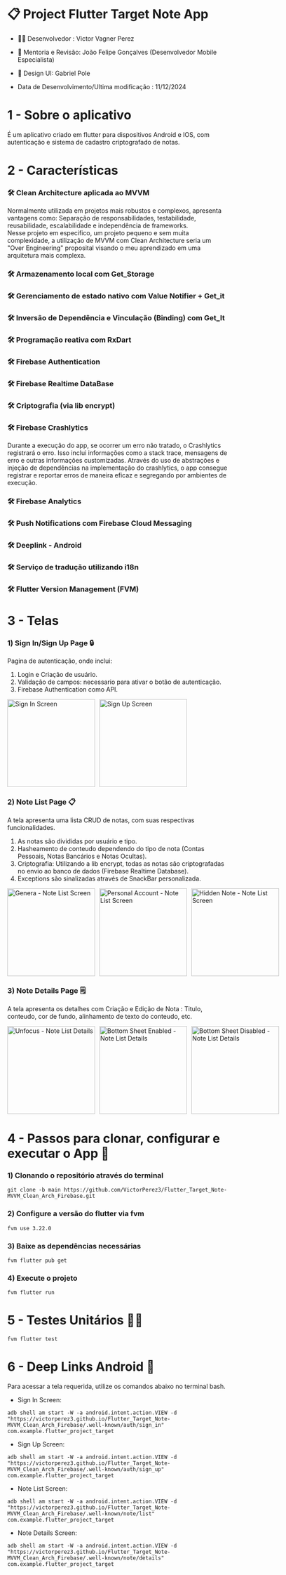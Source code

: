 # 📋 Project Flutter Target Note App

* 👨‍💻 Desenvolvedor : Victor Vagner Perez

* 🏅 Mentoria e Revisão: João Felipe Gonçalves (Desenvolvedor Mobile Especialista)

* 🎨 Design UI: Gabriel Pole

*  Data de Desenvolvimento/Ultima modificação : 11/12/2024

# 

# 1 - Sobre o aplicativo
É um aplicativo criado em flutter para dispositivos Android e IOS, com autenticação e sistema de cadastro criptografado de notas.

#

# 2 - Características
### 🛠️ Clean Architecture aplicada ao MVVM
Normalmente utilizada em projetos mais robustos e complexos, apresenta vantagens como: Separação de responsabilidades, testabilidade, reusabilidade, escalabilidade e independência de frameworks.\
Nesse projeto em especifico, um projeto pequeno e sem muita complexidade, a utilização de MVVM com Clean Architecture seria um "Over Engineering" proposital visando o meu aprendizado em uma arquitetura mais complexa.

### 🛠️ Armazenamento local com Get_Storage

### 🛠️ Gerenciamento de estado nativo com Value Notifier + Get_it 

### 🛠️ Inversão de Dependência e Vinculação (Binding) com Get_It

### 🛠️ Programação reativa com RxDart

### 🛠️ Firebase Authentication

### 🛠️ Firebase Realtime DataBase

### 🛠️ Criptografia (via lib encrypt)

### 🛠️ Firebase Crashlytics
Durante a execução do app, se ocorrer um erro não tratado, o Crashlytics registrará o erro. Isso inclui informações como a stack trace, mensagens de erro e outras informações customizadas. Através do uso de abstrações e injeção de dependências na implementação do crashlytics, o app consegue registrar e reportar erros de maneira eficaz e segregando por ambientes de execução.

### 🛠️ Firebase Analytics

### 🛠️ Push Notifications com Firebase Cloud Messaging

### 🛠️ Deeplink - Android

### 🛠️ Serviço de tradução utilizando i18n

### 🛠️ Flutter Version Management (FVM)

#

# 3 - Telas

### 1) Sign In/Sign Up Page 🔒
Pagina de autenticação, onde inclui:
1. Login e Criação de usuário.
2. Validação de campos: necessario para ativar o botão de autenticação.
3. Firebase Authentication como API.

<div style="display: flex; gap: 10px;">
  <img src="https://github.com/VictorPerez3/Flutter_Target_Note-MVVM_Clean_Arch_Firebase/blob/develop/assets/images/documentation/doc-sign-in.jpg" alt="Sign In Screen" width="200"/>
  <img src="https://github.com/VictorPerez3/Flutter_Target_Note-MVVM_Clean_Arch_Firebase/blob/develop/assets/images/documentation/doc-sign-up.jpg" alt="Sign Up Screen" width="200"/>
</div>

### 2) Note List Page 📋
A tela apresenta uma lista CRUD de notas, com suas respectivas funcionalidades.
1. As notas são divididas por usuário e tipo.
2. Hasheamento de conteudo dependendo do tipo de nota (Contas Pessoais, Notas Bancários e Notas Ocultas).
3. Criptografia: Utilizando a lib encrypt, todas as notas são criptografadas no envio ao banco de dados (Firebase Realtime Database).
4. Exceptions são sinalizadas através de SnackBar personalizada.

<div style="display: flex; gap: 10px;">
  <img src="https://github.com/VictorPerez3/Flutter_Target_Note-MVVM_Clean_Arch_Firebase/blob/develop/assets/images/documentation/doc-geral-list.jpg" alt="Genera - Note List Screen" width="200"/>
  <img src="https://github.com/VictorPerez3/Flutter_Target_Note-MVVM_Clean_Arch_Firebase/blob/develop/assets/images/documentation/doc-contas-pessoais-list.jpg" alt="Personal Account - Note List Screen" width="200"/>
  <img src="https://github.com/VictorPerez3/Flutter_Target_Note-MVVM_Clean_Arch_Firebase/blob/develop/assets/images/documentation/doc-notas-ocultas-list.jpg" alt="Hidden Note - Note List Screen" width="200"/>
</div>

### 3) Note Details Page 🗒️
A tela apresenta os detalhes com Criação e Edição de Nota : Titulo, conteudo, cor de fundo, alinhamento de texto do conteudo, etc.

<div style="display: flex; gap: 10px;">
  <img src="https://github.com/VictorPerez3/Flutter_Target_Note-MVVM_Clean_Arch_Firebase/blob/develop/assets/images/documentation/doc-unfocus-details.jpg" alt="Unfocus - Note List Details" width="200"/>
  <img src="https://github.com/VictorPerez3/Flutter_Target_Note-MVVM_Clean_Arch_Firebase/blob/develop/assets/images/documentation/doc-bottom-sheet-enabled-details.jpg" alt="Bottom Sheet Enabled - Note List Details" width="200"/>
  <img src="https://github.com/VictorPerez3/Flutter_Target_Note-MVVM_Clean_Arch_Firebase/blob/develop/assets/images/documentation/doc-bottom-sheet-disabled-details.jpg.jpg" alt="Bottom Sheet Disabled - Note List Details" width="200"/>
</div>

# 4 - Passos para clonar, configurar e executar o App 📜
### 1) Clonando o repositório através do terminal

```
git clone -b main https://github.com/VictorPerez3/Flutter_Target_Note-MVVM_Clean_Arch_Firebase.git
```

### 2) Configure a versão do flutter via fvm

```
fvm use 3.22.0
```

### 3) Baixe as dependências necessárias

```
fvm flutter pub get 
```

### 4) Execute o projeto

```
fvm flutter run
```

# 5 - Testes Unitários ⛓️‍💥

```
fvm flutter test
```

# 6 - Deep Links Android 🛜
Para acessar a tela requerida, utilize os comandos abaixo no terminal bash.
- Sign In Screen:
```
adb shell am start -W -a android.intent.action.VIEW -d "https://victorperez3.github.io/Flutter_Target_Note-MVVM_Clean_Arch_Firebase/.well-known/auth/sign_in" com.example.flutter_project_target
```
- Sign Up Screen:
```
adb shell am start -W -a android.intent.action.VIEW -d "https://victorperez3.github.io/Flutter_Target_Note-MVVM_Clean_Arch_Firebase/.well-known/auth/sign_up" com.example.flutter_project_target
```
- Note List Screen:
```
adb shell am start -W -a android.intent.action.VIEW -d "https://victorperez3.github.io/Flutter_Target_Note-MVVM_Clean_Arch_Firebase/.well-known/note/list" com.example.flutter_project_target
```
- Note Details Screen:
```
adb shell am start -W -a android.intent.action.VIEW -d "https://victorperez3.github.io/Flutter_Target_Note-MVVM_Clean_Arch_Firebase/.well-known/note/details" com.example.flutter_project_target
```

